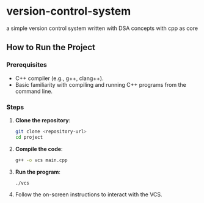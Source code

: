# version-control-system
a simple version control system written with DSA concepts with cpp as core

## How to Run the Project

### Prerequisites
- C++ compiler (e.g., g++, clang++).
- Basic familiarity with compiling and running C++ programs from the command line.

### Steps

1. **Clone the repository**:
    ```bash
    git clone <repository-url>
    cd project
    ```

2. **Compile the code**:
    ```bash
    g++ -o vcs main.cpp
    ```

3. **Run the program**:
    ```bash
    ./vcs
    ```

4. Follow the on-screen instructions to interact with the VCS.
